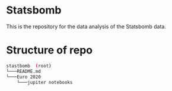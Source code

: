 # Statsbomb

This is the repository for the data analysis of the Statsbomb data.

# Structure of repo
```bash
stastbomb  (root)
└───README.md
└───Euro 2020
    └───jupiter notebooks
    
